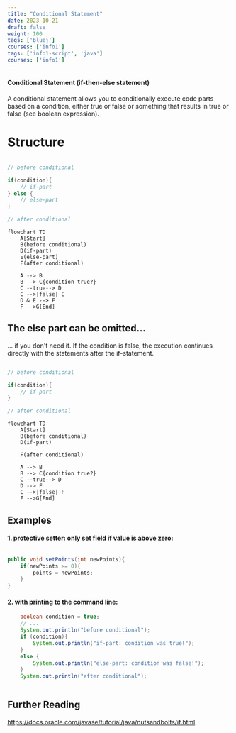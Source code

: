 ```yaml
---
title: "Conditional Statement"
date: 2023-10-21
draft: false
weight: 100
tags: ['bluej']
courses: ['info1']
tags: ['info1-script', 'java']
courses: ['info1']
---
```


#### Conditional Statement (if-then-else statement)

A conditional statement allows you to conditionally execute code parts based on a condition, either true or false or something that results in true or false (see boolean expression).
# Structure 

```java

// before conditional

if(condition){
    // if-part
} else {
    // else-part
}

// after conditional
```


```mermaid
flowchart TD
    A[Start]
    B(before conditional)
    D(if-part)
    E(else-part)
    F(after conditional)

    A --> B
    B --> C{condition true?}
    C --true--> D
    C -->|false| E
    D & E --> F
    F -->G[End]
```
## The else part can be omitted...
... if you don't need it. If the condition is false, the execution continues directly with the statements after the if-statement.

```java

// before conditional

if(condition){
    // if-part
} 

// after conditional
```


```mermaid
flowchart TD
    A[Start]
    B(before conditional)
    D(if-part)
    
    F(after conditional)

    A --> B
    B --> C{condition true?}
    C --true--> D
    D --> F
    C -->|false| F
    F -->G[End]
```

## Examples

#### 1. protective setter: only set field if value is above zero:

```java

public void setPoints(int newPoints){
    if(newPoints >= 0){
        points = newPoints; 
    }
}
```
#### 2. with printing to the command line:
```java
    boolean condition = true; 
    // ...
    System.out.println("before conditional");
    if (condition){
        System.out.println("if-part: condition was true!");
    }
    else {
        System.out.println("else-part: condition was false!");
    }
    System.out.println("after conditional");
    
```
## Further Reading

https://docs.oracle.com/javase/tutorial/java/nutsandbolts/if.html
